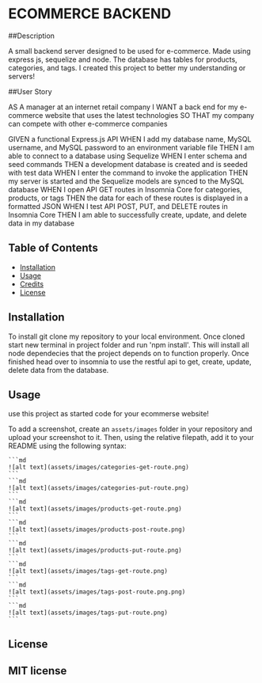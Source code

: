 # ECOMMERCE BACKEND

##Description

A small backend server designed to be used for e-commerce. Made using express js, sequelize and node. The database has tables for products, categories, and tags. I created this project to better my understanding or servers!

##User Story

AS A manager at an internet retail company
I WANT a back end for my e-commerce website that uses the latest technologies
SO THAT my company can compete with other e-commerce companies

GIVEN a functional Express.js API
WHEN I add my database name, MySQL username, and MySQL password to an environment variable file
THEN I am able to connect to a database using Sequelize
WHEN I enter schema and seed commands
THEN a development database is created and is seeded with test data
WHEN I enter the command to invoke the application
THEN my server is started and the Sequelize models are synced to the MySQL database
WHEN I open API GET routes in Insomnia Core for categories, products, or tags
THEN the data for each of these routes is displayed in a formatted JSON
WHEN I test API POST, PUT, and DELETE routes in Insomnia Core
THEN I am able to successfully create, update, and delete data in my database

## Table of Contents 

- [Installation](#installation)
- [Usage](#usage)
- [Credits](#credits)
- [License](#license)

## Installation

To install git clone my repository to your local environment. Once cloned start new terminal in project folder and run 'npm install'. This will install all node dependecies that the project depends on to function properly. Once finished head over to insomnia to use the restful api to get, create, update, delete data from the database.

## Usage

use this project as started code for your ecommerse website!

To add a screenshot, create an `assets/images` folder in your repository and upload your screenshot to it. Then, using the relative filepath, add it to your README using the following syntax:

    ```md
    ![alt text](assets/images/categories-get-route.png)
    ```
    ```md
    ![alt text](assets/images/categories-put-route.png)
    ```
    ```md
    ![alt text](assets/images/products-get-route.png)
    ```
    ```md
    ![alt text](assets/images/products-post-route.png)
    ```
    ```md
    ![alt text](assets/images/products-put-route.png)
    ```
    ```md
    ![alt text](assets/images/tags-get-route.png)
    ```
    ```md
    ![alt text](assets/images/tags-post-route.png.png)
    ```
    ```md
    ![alt text](assets/images/tags-put-route.png)
    ```

## License

MIT license
---
